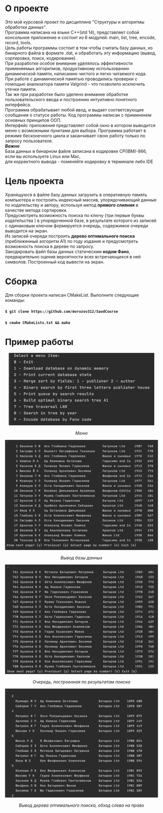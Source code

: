 # О проекте
Это мой курсовой проект по дисциплине "Структуры и алгоритмы обработки данных".  
Программа написана на языке С++(std 14), представляет собой консольное приложение и состоит из 6 модулей: main, list, tree, encode, record, tools.  
Цель работы программы состоит в том чтобы считать базу данных, из бинарного файла в формате .dat, и обработать эту информацию
(вывод, сортировка, поиск, кодирование).  
При разработке особое внимание уделялось эффективности применяемых алгоритмов, продуктивному использованию динамической памяти, написанию чистого и легко читаемого кода.  
При работе с динамической памятью проводились проверки с помощью анализатора памяти Valgrind - что позволило исключить утечки памяти.  
Так же при разработке было уделено внимание обработке пользовательского ввода и построению интуитивно понятного интерфейса.  
Программа обрабатывает любой ввод, и выдает соответсвующие сообщения о статусе работы.
Код программы написан с приминенем основных принципов ООП.  
Интерфейс приложения представляет собой окно в котором выводится меню с возможными пунктами для выбора. Программа работает в режиме бесконечного цикла и заканчивает свою работу только по запросу пользователя.  
***Важно***  
База данных в бинарном файле записана в кодировке CP(IBM)-866, если вы используете Linux или Mac,  
для корректного вывода - поменяйте кодировку в терминале либо IDE
# Цель проекта
Хранящуюся  в  файле  базу  данных загрузить в оперативную память компьютера и  построить  индексный  массив, упорядочивающий данные по издательству и автоpу, используя метод **прямого слияния** в качестве метода  сортировки.  
Предусмотреть  возможность  поиска  по  ключу (три первые буквы издательства ) в упорядоченной  базе, в  результате  которого  из  записей с одинаковым  ключом  формируется очередь, содержимое  очереди  выводится  на экран.  
Из записей очереди построить **дерево оптимального поиска** (приближенный алгоритм А1) по году издания и  предусмотреть  возможность  поиска в дереве  по запросу.  
Закодировать файл базы данных статическим **кодом Фано**, предварительно оценив вероятности всех встречающихся в ней символов. Построенный код вывести  на  экран.  
# Сборка
Для сборки проекта написан CMakeList. Выполните следующие команды:  
#### `$ git clone https://github.com/morozov312/SaodCourse`   
#### `$ cmake CMakeLists.txt && make`  
# Пример работы
<p align="center">
<img src="screenshots/menu.png" alt="menu">
</p>
<p align="center">
<i>Меню</i>
</p>
<p align="center">
<img src="screenshots/db.png" alt="db">
</p>
<p align="center">
<i>Вывод базы данных</i>
</p>
<p align="center">
<img src="screenshots/queue.png" alt="queue">
</p>
<p align="center">
<i>Очередь, построенная по результатам поиска</i>
</p>
<p align="center">
<img src="screenshots/tree.png" alt="tree">
</p>
<p align="center">
<i>Вывод дерева оптимального поиска, обход слева на право</i>
</p>
